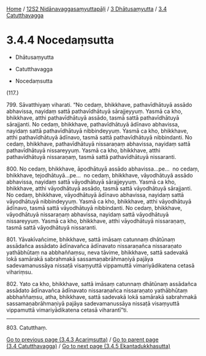 
[Home](/) / [12S2 Nidānavaggasaṃyuttapāḷi](../...md) / [3 Dhātusaṃyutta](...md) / [3.4 Catutthavagga](../12S2/3/3.4.md)

# 3.4.4 Nocedaṃsutta

* Dhātusaṃyutta

* Catutthavagga

* Nocedaṃsutta

(117.)

799\. Sāvatthiyaṃ viharati. “No cedaṃ, bhikkhave, pathavīdhātuyā assādo abhavissa, nayidaṃ sattā pathavīdhātuyā sārajjeyyuṃ. Yasmā ca kho, bhikkhave, atthi pathavīdhātuyā assādo, tasmā sattā pathavīdhātuyā sārajjanti. No cedaṃ, bhikkhave, pathavīdhātuyā ādīnavo abhavissa, nayidaṃ sattā pathavīdhātuyā nibbindeyyuṃ. Yasmā ca kho, bhikkhave, atthi pathavīdhātuyā ādīnavo, tasmā sattā pathavīdhātuyā nibbindanti. No cedaṃ, bhikkhave, pathavīdhātuyā nissaraṇaṃ abhavissa, nayidaṃ sattā pathavīdhātuyā nissareyyuṃ. Yasmā ca kho, bhikkhave, atthi pathavīdhātuyā nissaraṇaṃ, tasmā sattā pathavīdhātuyā nissaranti.

800\. No cedaṃ, bhikkhave, āpodhātuyā assādo abhavissa…pe…  no cedaṃ, bhikkhave, tejodhātuyā…pe…  no cedaṃ, bhikkhave, vāyodhātuyā assādo abhavissa, nayidaṃ sattā vāyodhātuyā sārajjeyyuṃ. Yasmā ca kho, bhikkhave, atthi vāyodhātuyā assādo, tasmā sattā vāyodhātuyā sārajjanti. No cedaṃ, bhikkhave, vāyodhātuyā ādīnavo abhavissa, nayidaṃ sattā vāyodhātuyā nibbindeyyuṃ. Yasmā ca kho, bhikkhave, atthi vāyodhātuyā ādīnavo, tasmā sattā vāyodhātuyā nibbindanti. No cedaṃ, bhikkhave, vāyodhātuyā nissaraṇaṃ abhavissa, nayidaṃ sattā vāyodhātuyā nissareyyuṃ. Yasmā ca kho, bhikkhave, atthi vāyodhātuyā nissaraṇaṃ, tasmā sattā vāyodhātuyā nissaranti.

801\. Yāvakīvañcime, bhikkhave, sattā imāsaṃ catunnaṃ dhātūnaṃ assādañca assādato ādīnavañca ādīnavato nissaraṇañca nissaraṇato yathābhūtaṃ na abbhaññaṃsu, neva tāvime, bhikkhave, sattā sadevakā lokā samārakā sabrahmakā sassamaṇabrāhmaṇiyā pajāya sadevamanussāya nissaṭā visaṃyuttā vippamuttā vimariyādikatena cetasā vihariṃsu.

802\. Yato ca kho, bhikkhave, sattā imāsaṃ catunnaṃ dhātūnaṃ assādañca assādato ādīnavañca ādīnavato nissaraṇañca nissaraṇato yathābhūtaṃ abbhaññaṃsu, atha, bhikkhave, sattā sadevakā lokā samārakā sabrahmakā sassamaṇabrāhmaṇiyā pajāya sadevamanussāya nissaṭā visaṃyuttā vippamuttā vimariyādikatena cetasā viharantī”ti.

---

803\. Catutthaṃ.



[Go to previous page (3.4.3 Acariṃsutta)](3.4.3.md) / [Go to parent page (3.4 Catutthavagga)](../12S2/3/3.4.md) / [Go to next page (3.4.5 Ekantadukkhasutta)](3.4.5.md)


